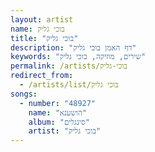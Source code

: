 ```yaml
---
layout: artist
name: בוכי גליק
title: "בוכי גליק"
description: "דף האמן בוכי גליק"
keywords: "שירים, מוזיקה, בוכי גליק"
permalink: /artists/בוכי-גליק
redirect_from:
  - /artists/list/בוכי גליק
songs:
  - number: "48927"
    name: "הושענא"
    album: "סינגלים"
    artist: "בוכי גליק"
---
```

